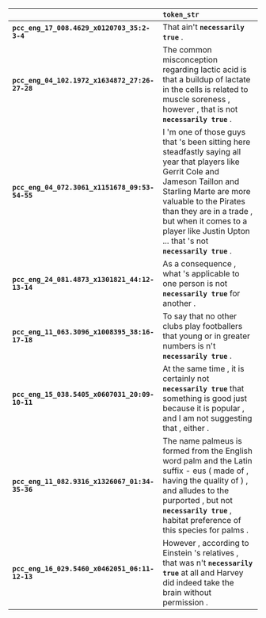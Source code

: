 |                                                | `token_str`                                                                                                                                                                                                                                                                                              |
|:-----------------------------------------------|:---------------------------------------------------------------------------------------------------------------------------------------------------------------------------------------------------------------------------------------------------------------------------------------------------------|
| **`pcc_eng_17_008.4629_x0120703_35:2-3-4`**    | That ain't __``necessarily true``__ .                                                                                                                                                                                                                                                                    |
| **`pcc_eng_04_102.1972_x1634872_27:26-27-28`** | The common misconception regarding lactic acid is that a buildup of lactate in the cells is related to muscle soreness , however , that is not __``necessarily true``__ .                                                                                                                                |
| **`pcc_eng_04_072.3061_x1151678_09:53-54-55`** | I 'm one of those guys that 's been sitting here steadfastly saying all year that players like Gerrit Cole and Jameson Taillon and Starling Marte are more valuable to the Pirates than they are in a trade , but when it comes to a player like Justin Upton ... that 's not __``necessarily true``__ . |
| **`pcc_eng_24_081.4873_x1301821_44:12-13-14`** | As a consequence , what 's applicable to one person is not __``necessarily true``__ for another .                                                                                                                                                                                                        |
| **`pcc_eng_11_063.3096_x1008395_38:16-17-18`** | To say that no other clubs play footballers that young or in greater numbers is n't __``necessarily true``__ .                                                                                                                                                                                           |
| **`pcc_eng_15_038.5405_x0607031_20:09-10-11`** | At the same time , it is certainly not __``necessarily true``__ that something is good just because it is popular , and I am not suggesting that , either .                                                                                                                                              |
| **`pcc_eng_11_082.9316_x1326067_01:34-35-36`** | The name palmeus is formed from the English word palm and the Latin suffix - eus ( made of , having the quality of ) , and alludes to the purported , but not __``necessarily true``__ , habitat preference of this species for palms .                                                                  |
| **`pcc_eng_16_029.5460_x0462051_06:11-12-13`** | However , according to Einstein 's relatives , that was n't __``necessarily true``__ at all and Harvey did indeed take the brain without permission .                                                                                                                                                    |